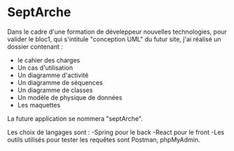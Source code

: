 # SeptArche

Dans le cadre d'une formation de déveleppeur nouvelles technologies, pour valider le bloc1, qui s'intitule "conception UML" du futur site, j'ai réalisé un dossier contenant :
- le cahier des charges
- Un cas d'utilisation
- Un diagramme d'activité
- Un diagramme de séquences
- Un diagramme de classes
- Un modèle de physique de données
- Les maquettes

La future application se nommera "septArche". 

Les choix de langages sont :
-Spring pour le back
-React pour le front
-Les outils utilisés pour tester les requêtes sont Postman, phpMyAdmin. 
